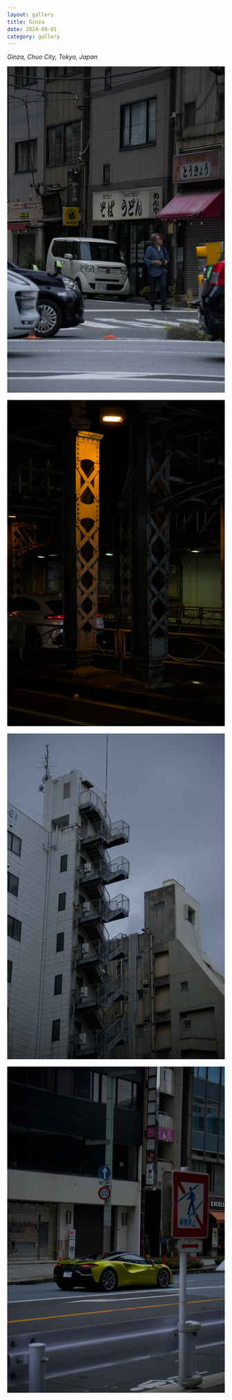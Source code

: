 ```yaml
---
layout: gallery
title: Ginza
date: 2024-09-01
category: gallery
---
```

*Ginza, Chuo City, Tokyo, Japan*

![DSC01665](/assets/img/2024-09-01-ginza/DSC01665.webp)

![DSC01683](/assets/img/2024-09-01-ginza/DSC01683.webp)

![DSC01685](/assets/img/2024-09-01-ginza/DSC01685.webp)

![DSC01686](/assets/img/2024-09-01-ginza/DSC01686.webp)
